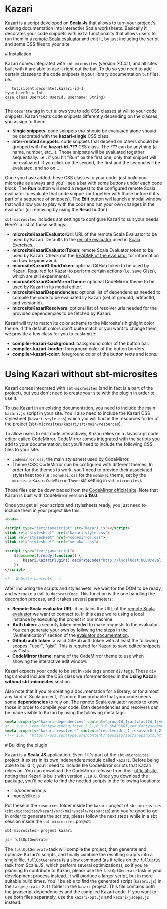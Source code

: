 # Kazari

Kazari is a script developed on **Scala.Js** that allows to turn your project's existing documentation into interactive Scala worksheets. Basically it decorates your code snippets with extra functionality that allows users to run them in a [remote Scala evaluator](https://github.com/scala-exercises/evaluator) and edit it, by just including the script and some CSS files to your site.

# Installation

Kazari comes integrated with `sbt-microsites` (version >0.4.1), and all sites built with it are able to use it right out the bat. To do so you need to add certain classes to the code snippets in your library documentation `tut` files. i.e.:

    ```tut:silent:decorate(.kazari-id-1)
    type UserId = Int
    case class User(id: UserId, username: String)
    ```
The `decorate` tag in `tut` allows you to add CSS classes at will to your code snippets. Kazari treats code snippets differently depending on the classes you assign to them:

* **Single snippets**: code snippets that should be evaluated alone should be decorated with the **kazari-single** CSS class.
* **Inter-related snippets**: code snippets that depend on others should be grouped with the **kazari-id-???** CSS class. The *???* can be anything (a name, number, etc...). Those snippets will be evaluated together sequentially. i.e.: if you hit "Run" on the first one, only that snippet will be evaluated. If you click on the second, the first and the second will be evaluated, and so on...

Once you have added these CSS classes to your code, just build your microsite as always and you'll see a bar with some buttons under each code block. The **Run** button will send a request to the configured remote Scala evaluator to evaluate that code snippet (or together with those before if it's part of a sequence of snippets). The **Edit** button will launch a modal window that will allow you to play with the code and run your own changes in the evaluator (or removing by using the **Reset** button).

`sbt-microsites` includes sbt settings to configure Kazari to suit your needs. Here's a list of those settings:

* **micrositeKazariEvaluatorUrl**: URL of the remote Scala Evaluator to be used by Kazari. Defaults to the [remote evaluator](https://github.com/scala-exercises/evaluator) used in [Scala Exercises](https://github.com/scala-exercises/scala-exercises).
* **micrositeKazariEvaluatorToken**: remote Scala Evaluator token to be used by Kazari. Check out the [README of the evaluator](https://github.com/scala-exercises/evaluator) for information on how to generate it.
* **micrositeKazariGithubToken**: optional GitHub token to be used by Kazari. Required for Kazari to perform certain actions (i.e. save Gists), which are still experimental.
* **micrositeKazariCodeMirrorTheme**: optional CodeMirror theme to be used by Kazari in its modal editor.
* **micrositeKazariDependencies**: optional list of dependencies needed to compile the code to be evaluated by Kazari (set of groupId, artifactId, and versionId).
* **micrositeKazariResolvers**: optional list of resolver urls needed for the provided dependencies to be fetched by Kazari.

Kazari will try to match its color scheme to the Microsite's highlight color theme. If the default colors don't quite match or you want to change them, we provide a few class for you to customize:

* **compiler-kazari-background**: background color of the button bar.
* **compiler-kazari-border**: foreground color of the button borders.
* **compiler-kazari-color**: foreground color of the button texts and icons.

# Using Kazari without sbt-microsites

Kazari comes integrated with `sbt-microsites` (and in fact is a part of the project), but you don't need to create your site with the plugin in order to use it.

To use Kazari in an existing documentation, you need to include the main `kazari.js` script in your site. You'll also need to include the Kazari CSS stylesheet (`kazari-style.css`) which you will find in the resources folder of the project (`sbt-microsites/kazari/src/main/resources`).

To allow users to edit code interactively, Kazari relies on a Javascript code editor called [CodeMirror](http://codemirror.net). CodeMirror comes integrated with the scripts you add to your documentation, but you'll need to include the following CSS files to your site:

* `codemirror.css`, the main stylesheet used by CodeMirror.
* Theme CSS: CodeMirror can be configured with different themes. In order for the themes to work, you'll need to provide their associated stylesheet too (i.e.: `monokai.css` for the `monokai` theme, set by the `micrositeKazariCodeMirrorTheme` sbt setting in `sbt-microsites`).

Those files can be downloaded from the [CodeMirror official site](http://codemirror.net/doc/releases.html). Note that Kazari is built with CodeMirror version **5.19.0**.

Once you get all your scripts and stylesheets ready, you just need to include them in your project like this:

```html
<body>

<script type="text/javascript" src="kazari.js"></script>
<link rel="stylesheet" href="kazari-style.css">
<link rel="stylesheet" href="codemirror.css">
<link rel="stylesheet" href="monokai.css">

<script type="text/javascript">
	$(document).ready(function() {
		kazari.KazariPlugin().decorateCode("http://localhost:8080/eval", "remote_evaluator_auth_token", "github_auth_token", "monokai")
	})	
</script>

<!-- Website contents -->
```

After including the scripts and stylesheets, we wait for the DOM to be ready, and we make a call to `decorateCode`. This function is the one handling the decoration process, and it takes several parameters:

* **Remote Scala evaluator URL**: it contains the URL of the [remote Scala evaluator](https://github.com/scala-exercises/evaluator) we want to connect to. In this case we're using a local instance by executing the project in our machine.
* **Auth token**: a security token needed to make requests to the evaluator. You can generate your own by following the steps in the "Authentication" section of the [evaluator documentation](https://github.com/scala-exercises/evaluator).
* **Github auth token**: a valid GitHub auth token with at least the following scopes: "user", "gist". This is required for Kazari to save edited snippets as Gists.
* **CodeMirror theme**: name of the CodeMirror theme to use when showing the interactive edit window.

Kazari expects your code to be set in `code` tags under `div` tags. These `div` tags should include the CSS class we aforementioned in the **Using Kazari without sbt-microsites** section.

Also note that if you're creating a documentation for a library, or for almost any kind of Scala project, it's more than probable that your code needs some **dependencies** to rely on. The remote Scala evaluator needs to know those in order to compile your code. Both dependencies and resolvers can be made visible to Kazari by using the following meta tags:

```html
<meta property="kazari-dependencies" content="groupId_1;artifactId_1;version_1,groupId_2;artifactId_2;version_2,...">
<!-- i.e.: "com.fortysevendeg;fetch_2.11;0.3.0-SNAPSHOT,com.fortysevendeg;mvessel-android;0.1" -->
<meta property="kazari-resolvers" content="resolverUrl_1,resolverUrl_2,resolverUrl_3,...">
<!-- i.e.: "https://oss.sonatype.org/content/repositories/snapshots,https://dl.bintray.com/content/sbt/sbt-plugin-releases" -->
```

# Building the plugin

Kazari is a **Scala.JS** application. Even if it's part of the `sbt-microsites` project, it exists in its own independent module called `kazari`. Before being able to build it, you'll need to include the CodeMirror scripts that Kazari relies on. You can download the CodeMirror release from their [official site](http://codemirror.net/doc/releases.html), noting that Kazari is built with version `5.19.0`. Once you download the package, you'll be able to find the needed scripts in the following locations:

* lib/codemirror.js
* mode/clike.js

Put these in the `resources` folder inside the `kazari` project of `sbt-microsites` (`sbt-microsites/kazari/src/main/scala/resources`) and you're good to go! In order to generate the scripts, please follow the next steps while in a sbt session inside the `sbt-microsites` project:

```scala
sbt-microsites> project kazari

js> fullOptGenerate
```

The `fullOptGenerate` task will compile the project, then generate and optimize Kazari's scripts, and finally combine the resulting scripts into a single file. `fullOptGenerate` is a slow command (as it relies on the `fullOptJS` task from Scala.JS, which perform several optimizations), so if you're planning to contribute to Kazari, please use the `fastOptGenerate` task in your development process instead. It will produce a larger script, but in more suitable build times. You'll be able to find the generated script (`kazari.js`) in the `target/scala-2.11` folder in the `kazari` project. This file contains both the javascript dependencies and the compiled Kazari code. If you want to use both files separately, use the `kazari-opt.js` and `kazari-jsdeps.js` instead.